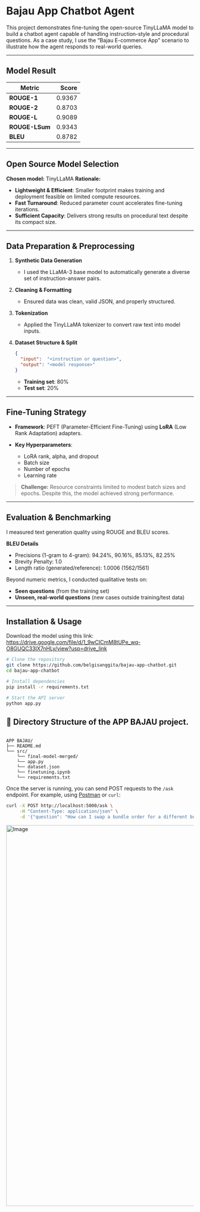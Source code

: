 # Bajau App Chatbot Agent

This project demonstrates fine-tuning the open-source TinyLLaMA model to build a chatbot agent capable of handling instruction-style and procedural questions. As a case study, I use the “Bajau E-commerce App” scenario to illustrate how the agent responds to real-world queries.

---

## Model Result
| Metric         |  Score |
| -------------- | -----: |
| **ROUGE-1**    | 0.9367 |
| **ROUGE-2**    | 0.8703 |
| **ROUGE-L**    | 0.9089 |
| **ROUGE-LSum** | 0.9343 |
| **BLEU**       | 0.8782 |

---

## Open Source Model Selection

**Chosen model:** TinyLLaMA
**Rationale:**

* **Lightweight & Efficient**: Smaller footprint makes training and deployment feasible on limited compute resources.
* **Fast Turnaround**: Reduced parameter count accelerates fine-tuning iterations.
* **Sufficient Capacity**: Delivers strong results on procedural text despite its compact size.

---

## Data Preparation & Preprocessing

1. **Synthetic Data Generation**

   * I used the LLaMA-3 base model to automatically generate a diverse set of instruction-answer pairs.

2. **Cleaning & Formatting**

   * Ensured data was clean, valid JSON, and properly structured.

3. **Tokenization**

   * Applied the TinyLLaMA tokenizer to convert raw text into model inputs.

4. **Dataset Structure & Split**

   ```json
   {
     "input":  "<instruction or question>",
     "output": "<model response>"
   }
   ```

   * **Training set**: 80%
   * **Test set**: 20%

---

## Fine-Tuning Strategy

* **Framework**: PEFT (Parameter-Efficient Fine-Tuning) using **LoRA** (Low Rank Adaptation) adapters.
* **Key Hyperparameters**:

  * LoRA rank, alpha, and dropout
  * Batch size
  * Number of epochs
  * Learning rate

> **Challenge:** Resource constraints limited to modest batch sizes and epochs. Despite this, the model achieved strong performance.

---

## Evaluation & Benchmarking

I measured text generation quality using ROUGE and BLEU scores.

**BLEU Details**

* Precisions (1-gram to 4-gram): 94.24%, 90.16%, 85.13%, 82.25%
* Brevity Penalty: 1.0
* Length ratio (generated/reference): 1.0006 (1562/1561)

Beyond numeric metrics, I conducted qualitative tests on:

* **Seen questions** (from the training set)
* **Unseen, real-world questions** (new cases outside training/test data)

---

## Installation & Usage

Download the model using this link: https://drive.google.com/file/d/1_9wCICmM8tUPe_wq-O8GUQC33IX7nHLy/view?usp=drive_link
```bash
# Clone the repository
git clone https://github.com/belgisanggita/bajau-app-chatbot.git
cd bajau-app-chatbot

# Install dependencies
pip install -r requirements.txt

# Start the API server
python app.py
```
## 📁 Directory Structure of the APP BAJAU project.

```

APP BAJAU/
├── README.md        
└── src/
    └── final-model-merged/     
    └── app.py                    
    └── dataset.json              
    └── finetuning.ipynb
    └── requirements.txt 

````

Once the server is running, you can send POST requests to the `/ask` endpoint.
For example, using [Postman](https://www.postman.com/) or `curl`:

```bash
curl -X POST http://localhost:5000/ask \
     -H "Content-Type: application/json" \
     -d '{"question": "How can I swap a bundle order for a different bundle in the Bajau E-Commerce mobile app?"}'
```
<img width="1919" height="1021" alt="Image" src="https://github.com/user-attachments/assets/046620d8-8563-48a3-ae2f-61ea5cd845cf" />


